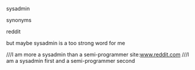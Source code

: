 

sysadmin 

synonyms

reddit

but maybe sysadmin is a too strong word for me

///I am more a sysadmin than a semi-programmer site:www.reddit.com
///I am  a sysadmin first and   a semi-programmer second


